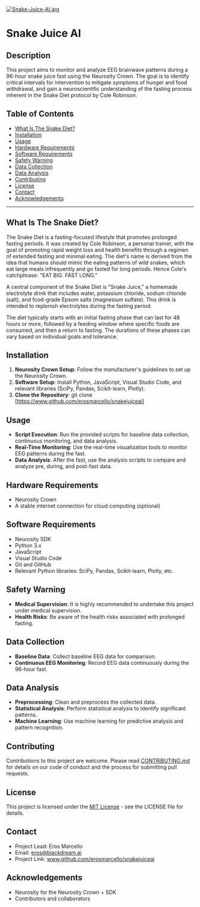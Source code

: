[![Snake-Juice-AI.jpg](https://i.postimg.cc/26S6hjky/Snake-Juice-AI.jpg)](https://postimg.cc/TyBfX6Wv)

# Snake Juice AI

## Description
This project aims to monitor and analyze EEG brainwave patterns during a 96-hour snake juice fast using the Neurosity Crown. The goal is to identify critical intervals for intervention to mitigate symptoms of hunger and food withdrawal, and gain a neuroscientific understanding of the fasting process inherent in the Snake Diet protocol by Cole Robinson.

## Table of Contents
- [What Is The Snake Diet?](#what-is-the-snake-diet)
- [Installation](#installation)
- [Usage](#usage)
- [Hardware Requirements](#hardware-requirements)
- [Software Requirements](#software-requirements)
- [Safety Warning](#safety-warning)
- [Data Collection](#data-collection)
- [Data Analysis](#data-analysis)
- [Contributing](#contributing)
- [License](#license)
- [Contact](#contact)
- [Acknowledgements](#acknowledgements)

---

## What Is The Snake Diet?
The Snake Diet is a fasting-focused lifestyle that promotes prolonged fasting periods. It was created by Cole Robinson, a personal trainer, with the goal of promoting rapid weight loss and health benefits through a regimen of extended fasting and minimal eating. The diet's name is derived from the idea that humans should mimic the eating patterns of wild snakes, which eat large meals infrequently and go fasted for long periods. Hence Cole's catchphrase: "EAT BIG. FAST LONG." 

A central component of the Snake Diet is "Snake Juice," a homemade electrolyte drink that includes water, potassium chloride, sodium chloride (salt), and food-grade Epsom salts (magnesium sulfate). This drink is intended to replenish electrolytes during the fasting period.

The diet typically starts with an initial fasting phase that can last for 48 hours or more, followed by a feeding window where specific foods are consumed, and then a return to fasting. The durations of these phases can vary based on individual goals and tolerance.

## Installation
1. **Neurosity Crown Setup**: Follow the manufacturer's guidelines to set up the Neurosity Crown.
2. **Software Setup**: Install Python, JavaScript, Visual Studio Code, and relevant libraries (SciPy, Pandas, Scikit-learn, Plotly).
3. **Clone the Repository**: git clone [https://www.github.com/erosmarcello/snakejuiceai]

## Usage
- **Script Execution**: Run the provided scripts for baseline data collection, continuous monitoring, and data analysis.
- **Real-Time Monitoring**: Use the real-time visualization tools to monitor EEG patterns during the fast.
- **Data Analysis**: After the fast, use the analysis scripts to compare and analyze pre, during, and post-fast data.

## Hardware Requirements
- Neurosity Crown
- A stable internet connection for cloud computing (optional)

## Software Requirements
- Neurosity SDK
- Python 3.x
- JavaScript
- Visual Studio Code
- Git and GitHub
- Relevant Python libraries: SciPy, Pandas, Scikit-learn, Plotly, etc.

## Safety Warning
- **Medical Supervision**: It is highly recommended to undertake this project under medical supervision.
- **Health Risks**: Be aware of the health risks associated with prolonged fasting.

## Data Collection
- **Baseline Data**: Collect baseline EEG data for comparison.
- **Continuous EEG Monitoring**: Record EEG data continuously during the 96-hour fast.

## Data Analysis
- **Preprocessing**: Clean and preprocess the collected data.
- **Statistical Analysis**: Perform statistical analysis to identify significant patterns.
- **Machine Learning**: Use machine learning for predictive analysis and pattern recognition.

## Contributing
Contributions to this project are welcome. Please read [CONTRIBUTING.md](CONTRIBUTING.md) for details on our code of conduct and the process for submitting pull requests.

## License
This project is licensed under the [MIT License](LICENSE.md) - see the LICENSE file for details.

## Contact
- Project Lead: Eros Marcello
- Email: eros@blackdream.ai
- Project Link: www.github.com/erosmarcello/snakejuiceai

## Acknowledgements
- Neurosity for the Neurosity Crown + SDK 
- Contributors and collaborators
